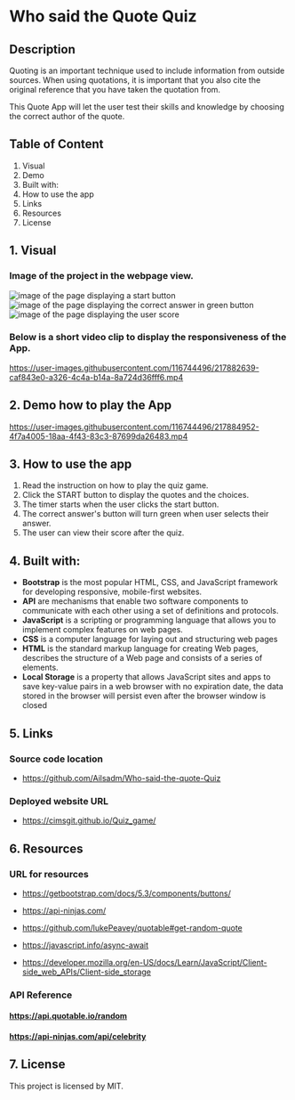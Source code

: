 # Who said the Quote Quiz

## Description

Quoting is an important technique used to include information from outside sources. When using quotations, it is important that you also cite the original reference that you have taken the quotation from.

This Quote App will let the user test their skills and knowledge by choosing the correct author of the quote.

## Table of Content

1. Visual
2. Demo
3. Built with:
4. How to use the app
5. Links
6. Resources
7. License

## 1. Visual

### Image of the project in the webpage view.

<img src="./assets/images/to-start.png" alt="image of the page displaying a start button"/>

<img src="./assets/images/correct-answer-green.png" alt="image of the page displaying the correct answer in green button"/>

<img src="./assets/images/score.png" alt="image of the page displaying the user score"/>

### Below is a short video clip to display the responsiveness of the App.

https://user-images.githubusercontent.com/116744496/217882639-caf843e0-a326-4c4a-b14a-8a724d36fff6.mp4

## 2. Demo how to play the App

https://user-images.githubusercontent.com/116744496/217884952-4f7a4005-18aa-4f43-83c3-87699da26483.mp4

## 3. How to use the app

1. Read the instruction on how to play the quiz game.
2. Click the START button to display the quotes and the choices.
3. The timer starts when the user clicks the start button.
4. The correct answer's button will turn green when user selects their answer.
5. The user can view their score after the quiz.

## 4. Built with:

- **Bootstrap** is the most popular HTML, CSS, and JavaScript framework for developing responsive, mobile-first websites.
- **API** are mechanisms that enable two software components to communicate with each other using a set of definitions and protocols.
- **JavaScript** is a scripting or programming language that allows you to implement complex features on web pages.
- **CSS** is a computer language for laying out and structuring web pages
- **HTML** is the standard markup language for creating Web pages, describes the structure of a Web page and consists of a series of elements.
- **Local Storage** is a property that allows JavaScript sites and apps to save key-value pairs in a web browser with no expiration date, the data stored in the browser will persist even after the browser window is closed

## 5. Links

### Source code location

- https://github.com/Ailsadm/Who-said-the-quote-Quiz

### Deployed website URL

- https://cimsgit.github.io/Quiz_game/

## 6. Resources

### URL for resources

- https://getbootstrap.com/docs/5.3/components/buttons/

- https://api-ninjas.com/

- https://github.com/lukePeavey/quotable#get-random-quote

- https://javascript.info/async-await

- https://developer.mozilla.org/en-US/docs/Learn/JavaScript/Client-side_web_APIs/Client-side_storage

### API Reference

#### https://api.quotable.io/random

#### https://api-ninjas.com/api/celebrity

## 7. License

This project is licensed by MIT.
